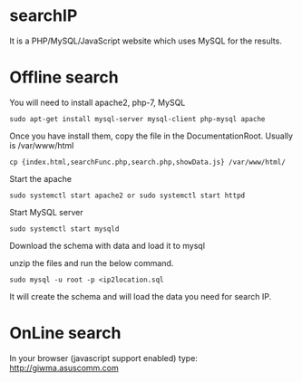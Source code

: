 # searchIP

It is a PHP/MySQL/JavaScript website which uses MySQL for the results.

# Offline search

You will need to install apache2, php-7, MySQL

```
sudo apt-get install mysql-server mysql-client php-mysql apache
```

Once you have install them, copy the file in the DocumentationRoot. Usually is /var/www/html

```
cp {index.html,searchFunc.php,search.php,showData.js} /var/www/html/
```

Start the apache
```
sudo systemctl start apache2 or sudo systemctl start httpd
```

Start MySQL server
```
sudo systemctl start mysqld
```

Download the schema with data and load it to mysql

unzip the files and run the below command.
```
sudo mysql -u root -p <ip2location.sql
```

It will create the schema and will load the data you need for search IP.


# OnLine search

In your browser (javascript support enabled) type: http://giwma.asuscomm.com


